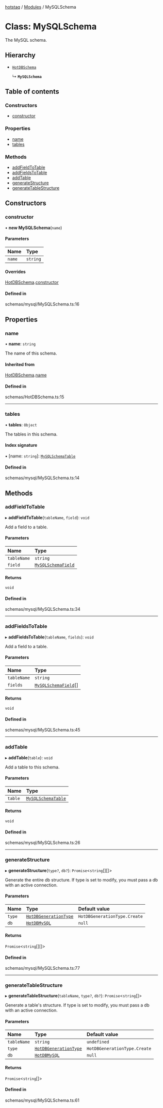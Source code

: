 [hotstaq](../README.md) / [Modules](../modules.md) / MySQLSchema

# Class: MySQLSchema

The MySQL schema.

## Hierarchy

- [`HotDBSchema`](HotDBSchema.md)

  ↳ **`MySQLSchema`**

## Table of contents

### Constructors

- [constructor](MySQLSchema.md#constructor)

### Properties

- [name](MySQLSchema.md#name)
- [tables](MySQLSchema.md#tables)

### Methods

- [addFieldToTable](MySQLSchema.md#addfieldtotable)
- [addFieldsToTable](MySQLSchema.md#addfieldstotable)
- [addTable](MySQLSchema.md#addtable)
- [generateStructure](MySQLSchema.md#generatestructure)
- [generateTableStructure](MySQLSchema.md#generatetablestructure)

## Constructors

### constructor

• **new MySQLSchema**(`name`)

#### Parameters

| Name | Type |
| :------ | :------ |
| `name` | `string` |

#### Overrides

[HotDBSchema](HotDBSchema.md).[constructor](HotDBSchema.md#constructor)

#### Defined in

schemas/mysql/MySQLSchema.ts:16

## Properties

### name

• **name**: `string`

The name of this schema.

#### Inherited from

[HotDBSchema](HotDBSchema.md).[name](HotDBSchema.md#name)

#### Defined in

schemas/HotDBSchema.ts:15

___

### tables

• **tables**: `Object`

The tables in this schema.

#### Index signature

▪ [name: `string`]: [`MySQLSchemaTable`](MySQLSchemaTable.md)

#### Defined in

schemas/mysql/MySQLSchema.ts:14

## Methods

### addFieldToTable

▸ **addFieldToTable**(`tableName`, `field`): `void`

Add a field to a table.

#### Parameters

| Name | Type |
| :------ | :------ |
| `tableName` | `string` |
| `field` | [`MySQLSchemaField`](MySQLSchemaField.md) |

#### Returns

`void`

#### Defined in

schemas/mysql/MySQLSchema.ts:34

___

### addFieldsToTable

▸ **addFieldsToTable**(`tableName`, `fields`): `void`

Add a field to a table.

#### Parameters

| Name | Type |
| :------ | :------ |
| `tableName` | `string` |
| `fields` | [`MySQLSchemaField`](MySQLSchemaField.md)[] |

#### Returns

`void`

#### Defined in

schemas/mysql/MySQLSchema.ts:45

___

### addTable

▸ **addTable**(`table`): `void`

Add a table to this schema.

#### Parameters

| Name | Type |
| :------ | :------ |
| `table` | [`MySQLSchemaTable`](MySQLSchemaTable.md) |

#### Returns

`void`

#### Defined in

schemas/mysql/MySQLSchema.ts:26

___

### generateStructure

▸ **generateStructure**(`type?`, `db?`): `Promise`<`string`[][]\>

Generate the entire db structure. If type is set to modify, you must pass a db with an
active connection.

#### Parameters

| Name | Type | Default value |
| :------ | :------ | :------ |
| `type` | [`HotDBGenerationType`](../enums/HotDBGenerationType.md) | `HotDBGenerationType.Create` |
| `db` | [`HotDBMySQL`](HotDBMySQL.md) | `null` |

#### Returns

`Promise`<`string`[][]\>

#### Defined in

schemas/mysql/MySQLSchema.ts:77

___

### generateTableStructure

▸ **generateTableStructure**(`tableName`, `type?`, `db?`): `Promise`<`string`[]\>

Generate a table's structure. If type is set to modify, you must pass a db with an
active connection.

#### Parameters

| Name | Type | Default value |
| :------ | :------ | :------ |
| `tableName` | `string` | `undefined` |
| `type` | [`HotDBGenerationType`](../enums/HotDBGenerationType.md) | `HotDBGenerationType.Create` |
| `db` | [`HotDBMySQL`](HotDBMySQL.md) | `null` |

#### Returns

`Promise`<`string`[]\>

#### Defined in

schemas/mysql/MySQLSchema.ts:61
